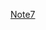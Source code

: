  [Note7](https://www.flipkart.com/redmi-note-7-pro-space-black-64-gb/p/itmfegkx2gufuzhp?pid=MOBFDXZ36Y4DJBGM&srno=s_1_1&otracker=AS_QueryStore_OrganicAutoSuggest_0_7&otracker1=AS_QueryStore_OrganicAutoSuggest_0_7&lid=LSTMOBFDXZ36Y4DJBGMQF27GZ&fm=SEARCH&iid=406ed0aa-b89f-432e-9e7c-0f70ba375438.MOBFDXZ36Y4DJBGM.SEARCH&ssid=4b2cujqmdc0000001558105964582&qH=5765dcc53fb38c05)
 
 
 
 
